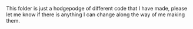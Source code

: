 This folder is just a hodgepodge of different code that I have made, please let me know if there is anything I can change along the way of me making them.
